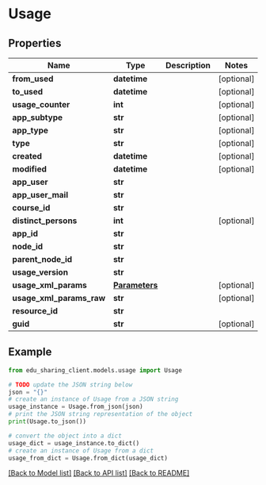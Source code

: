 # Usage


## Properties

Name | Type | Description | Notes
------------ | ------------- | ------------- | -------------
**from_used** | **datetime** |  | [optional] 
**to_used** | **datetime** |  | [optional] 
**usage_counter** | **int** |  | [optional] 
**app_subtype** | **str** |  | [optional] 
**app_type** | **str** |  | [optional] 
**type** | **str** |  | [optional] 
**created** | **datetime** |  | [optional] 
**modified** | **datetime** |  | [optional] 
**app_user** | **str** |  | 
**app_user_mail** | **str** |  | 
**course_id** | **str** |  | 
**distinct_persons** | **int** |  | [optional] 
**app_id** | **str** |  | 
**node_id** | **str** |  | 
**parent_node_id** | **str** |  | 
**usage_version** | **str** |  | 
**usage_xml_params** | [**Parameters**](Parameters.md) |  | [optional] 
**usage_xml_params_raw** | **str** |  | [optional] 
**resource_id** | **str** |  | 
**guid** | **str** |  | [optional] 

## Example

```python
from edu_sharing_client.models.usage import Usage

# TODO update the JSON string below
json = "{}"
# create an instance of Usage from a JSON string
usage_instance = Usage.from_json(json)
# print the JSON string representation of the object
print(Usage.to_json())

# convert the object into a dict
usage_dict = usage_instance.to_dict()
# create an instance of Usage from a dict
usage_from_dict = Usage.from_dict(usage_dict)
```
[[Back to Model list]](../README.md#documentation-for-models) [[Back to API list]](../README.md#documentation-for-api-endpoints) [[Back to README]](../README.md)


